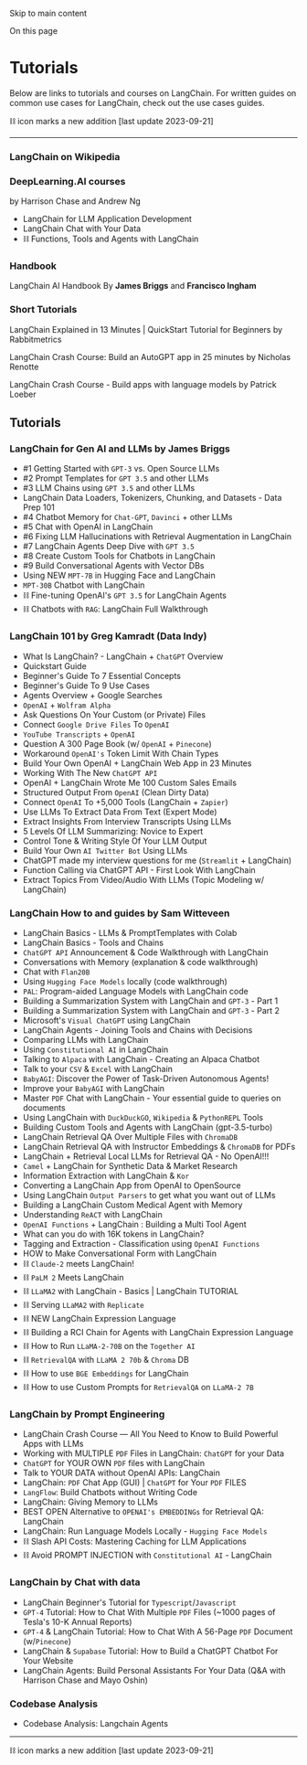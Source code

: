 

Skip to main content

On this page

# Tutorials

Below are links to tutorials and courses on LangChain. For written guides on common use cases for LangChain, check out the use cases guides.

⛓ icon marks a new addition [last update 2023-09-21]

* * *

### LangChain on Wikipedia​

### DeepLearning.AI courses​

by Harrison Chase and Andrew Ng

  * LangChain for LLM Application Development
  * LangChain Chat with Your Data
  * ⛓ Functions, Tools and Agents with LangChain

### Handbook​

LangChain AI Handbook By **James Briggs** and **Francisco Ingham**

### Short Tutorials​

LangChain Explained in 13 Minutes | QuickStart Tutorial for Beginners by Rabbitmetrics

LangChain Crash Course: Build an AutoGPT app in 25 minutes by Nicholas Renotte

LangChain Crash Course - Build apps with language models by Patrick Loeber

## Tutorials​

### LangChain for Gen AI and LLMs by James Briggs​

  * #1 Getting Started with `GPT-3` vs. Open Source LLMs
  * #2 Prompt Templates for `GPT 3.5` and other LLMs
  * #3 LLM Chains using `GPT 3.5` and other LLMs
  * LangChain Data Loaders, Tokenizers, Chunking, and Datasets - Data Prep 101
  * #4 Chatbot Memory for `Chat-GPT`, `Davinci` \+ other LLMs
  * #5 Chat with OpenAI in LangChain
  * #6 Fixing LLM Hallucinations with Retrieval Augmentation in LangChain
  * #7 LangChain Agents Deep Dive with `GPT 3.5`
  * #8 Create Custom Tools for Chatbots in LangChain
  * #9 Build Conversational Agents with Vector DBs
  * Using NEW `MPT-7B` in Hugging Face and LangChain
  * `MPT-30B` Chatbot with LangChain
  * ⛓ Fine-tuning OpenAI's `GPT 3.5` for LangChain Agents
  * ⛓ Chatbots with `RAG`: LangChain Full Walkthrough

### LangChain 101 by Greg Kamradt (Data Indy)​

  * What Is LangChain? - LangChain + `ChatGPT` Overview
  * Quickstart Guide
  * Beginner's Guide To 7 Essential Concepts
  * Beginner's Guide To 9 Use Cases
  * Agents Overview + Google Searches
  * `OpenAI` \+ `Wolfram Alpha`
  * Ask Questions On Your Custom (or Private) Files
  * Connect `Google Drive Files` To `OpenAI`
  * `YouTube Transcripts` \+ `OpenAI`
  * Question A 300 Page Book (w/ `OpenAI` \+ `Pinecone`)
  * Workaround `OpenAI's` Token Limit With Chain Types
  * Build Your Own OpenAI + LangChain Web App in 23 Minutes
  * Working With The New `ChatGPT API`
  * OpenAI + LangChain Wrote Me 100 Custom Sales Emails
  * Structured Output From `OpenAI` (Clean Dirty Data)
  * Connect `OpenAI` To +5,000 Tools (LangChain + `Zapier`)
  * Use LLMs To Extract Data From Text (Expert Mode)
  * Extract Insights From Interview Transcripts Using LLMs
  * 5 Levels Of LLM Summarizing: Novice to Expert
  * Control Tone & Writing Style Of Your LLM Output
  * Build Your Own `AI Twitter Bot` Using LLMs
  * ChatGPT made my interview questions for me (`Streamlit` \+ LangChain)
  * Function Calling via ChatGPT API - First Look With LangChain
  * Extract Topics From Video/Audio With LLMs (Topic Modeling w/ LangChain)

### LangChain How to and guides by Sam Witteveen​

  * LangChain Basics - LLMs & PromptTemplates with Colab
  * LangChain Basics - Tools and Chains
  * `ChatGPT API` Announcement & Code Walkthrough with LangChain
  * Conversations with Memory (explanation & code walkthrough)
  * Chat with `Flan20B`
  * Using `Hugging Face Models` locally (code walkthrough)
  * `PAL`: Program-aided Language Models with LangChain code
  * Building a Summarization System with LangChain and `GPT-3` \- Part 1
  * Building a Summarization System with LangChain and `GPT-3` \- Part 2
  * Microsoft's `Visual ChatGPT` using LangChain
  * LangChain Agents - Joining Tools and Chains with Decisions
  * Comparing LLMs with LangChain
  * Using `Constitutional AI` in LangChain
  * Talking to `Alpaca` with LangChain - Creating an Alpaca Chatbot
  * Talk to your `CSV` & `Excel` with LangChain
  * `BabyAGI`: Discover the Power of Task-Driven Autonomous Agents!
  * Improve your `BabyAGI` with LangChain
  * Master `PDF` Chat with LangChain - Your essential guide to queries on documents
  * Using LangChain with `DuckDuckGO`, `Wikipedia` & `PythonREPL` Tools
  * Building Custom Tools and Agents with LangChain (gpt-3.5-turbo)
  * LangChain Retrieval QA Over Multiple Files with `ChromaDB`
  * LangChain Retrieval QA with Instructor Embeddings & `ChromaDB` for PDFs
  * LangChain + Retrieval Local LLMs for Retrieval QA - No OpenAI!!!
  * `Camel` \+ LangChain for Synthetic Data & Market Research
  * Information Extraction with LangChain & `Kor`
  * Converting a LangChain App from OpenAI to OpenSource
  * Using LangChain `Output Parsers` to get what you want out of LLMs
  * Building a LangChain Custom Medical Agent with Memory
  * Understanding `ReACT` with LangChain
  * `OpenAI Functions` \+ LangChain : Building a Multi Tool Agent
  * What can you do with 16K tokens in LangChain?
  * Tagging and Extraction - Classification using `OpenAI Functions`
  * HOW to Make Conversational Form with LangChain
  * ⛓ `Claude-2` meets LangChain!
  * ⛓ `PaLM 2` Meets LangChain
  * ⛓ `LLaMA2` with LangChain - Basics | LangChain TUTORIAL
  * ⛓ Serving `LLaMA2` with `Replicate`
  * ⛓ NEW LangChain Expression Language
  * ⛓ Building a RCI Chain for Agents with LangChain Expression Language
  * ⛓ How to Run `LLaMA-2-70B` on the `Together AI`
  * ⛓ `RetrievalQA` with `LLaMA 2 70b` & `Chroma` DB
  * ⛓ How to use `BGE Embeddings` for LangChain
  * ⛓ How to use Custom Prompts for `RetrievalQA` on `LLaMA-2 7B`

### LangChain by Prompt Engineering​

  * LangChain Crash Course — All You Need to Know to Build Powerful Apps with LLMs
  * Working with MULTIPLE `PDF` Files in LangChain: `ChatGPT` for your Data
  * `ChatGPT` for YOUR OWN `PDF` files with LangChain
  * Talk to YOUR DATA without OpenAI APIs: LangChain
  * LangChain: `PDF` Chat App (GUI) | `ChatGPT` for Your `PDF` FILES
  * `LangFlow`: Build Chatbots without Writing Code
  * LangChain: Giving Memory to LLMs
  * BEST OPEN Alternative to `OPENAI's EMBEDDINGs` for Retrieval QA: LangChain
  * LangChain: Run Language Models Locally - `Hugging Face Models`
  * ⛓ Slash API Costs: Mastering Caching for LLM Applications
  * ⛓ Avoid PROMPT INJECTION with `Constitutional AI` \- LangChain

### LangChain by Chat with data​

  * LangChain Beginner's Tutorial for `Typescript`/`Javascript`
  * `GPT-4` Tutorial: How to Chat With Multiple `PDF` Files (~1000 pages of Tesla's 10-K Annual Reports)
  * `GPT-4` & LangChain Tutorial: How to Chat With A 56-Page `PDF` Document (w/`Pinecone`)
  * LangChain & `Supabase` Tutorial: How to Build a ChatGPT Chatbot For Your Website
  * LangChain Agents: Build Personal Assistants For Your Data (Q&A with Harrison Chase and Mayo Oshin)

### Codebase Analysis​

  * Codebase Analysis: Langchain Agents

* * *

⛓ icon marks a new addition [last update 2023-09-21]

